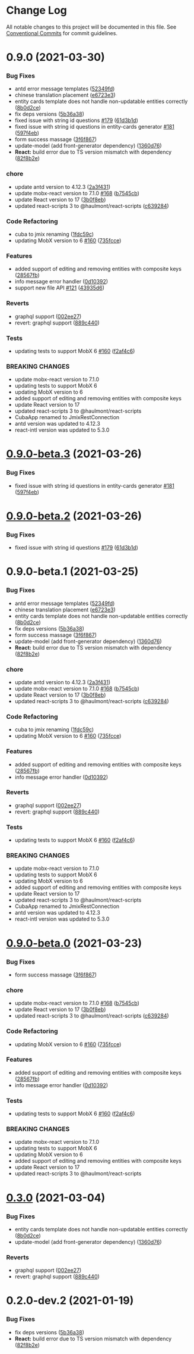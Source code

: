 # Change Log

All notable changes to this project will be documented in this file.
See [Conventional Commits](https://conventionalcommits.org) for commit guidelines.

# 0.9.0 (2021-03-30)


### Bug Fixes

* antd error message templates ([52349fd](https://github.com/haulmont/jmix-frontend/tree/master/packages/jmix-front-generator/commit/52349fd844b99cbbe4d30d10f4d6646c60a95989))
* chinese translation placement ([e6723e3](https://github.com/haulmont/jmix-frontend/tree/master/packages/jmix-front-generator/commit/e6723e3235d44dcd88a33a7a8421f1fb0e021d96))
* entity cards template does not handle non-updatable entities correctly ([8b0d2ce](https://github.com/haulmont/jmix-frontend/tree/master/packages/jmix-front-generator/commit/8b0d2ce3b81a7d4072fecfb347a16ae0e3640b60))
* fix deps versions ([5b36a38](https://github.com/haulmont/jmix-frontend/tree/master/packages/jmix-front-generator/commit/5b36a38172ec6696646a05c08f8cc9213bb9614f))
* fixed issue with string id questions [#179](https://github.com/haulmont/jmix-frontend/tree/master/packages/jmix-front-generator/issues/179) ([61d3b1d](https://github.com/haulmont/jmix-frontend/tree/master/packages/jmix-front-generator/commit/61d3b1d031e5330d039b91ef333640169a173807))
* fixed issue with string id questions in entity-cards generator [#181](https://github.com/haulmont/jmix-frontend/tree/master/packages/jmix-front-generator/issues/181) ([597f4eb](https://github.com/haulmont/jmix-frontend/tree/master/packages/jmix-front-generator/commit/597f4eb91090cd31d82003e2896c42c0e2206564))
* form success massage ([3f6f867](https://github.com/haulmont/jmix-frontend/tree/master/packages/jmix-front-generator/commit/3f6f8672bffc21076e8e9a1a128019f8ea96e029))
* update-model (add front-generator dependency) ([1360d76](https://github.com/haulmont/jmix-frontend/tree/master/packages/jmix-front-generator/commit/1360d769b710454d3c2f6ee26367997e528ace06))
* **React:** build error due to TS version mismatch with dependency ([82f8b2e](https://github.com/haulmont/jmix-frontend/tree/master/packages/jmix-front-generator/commit/82f8b2e1c142e3710c819dceb11c34e98982d340))


### chore

* update antd version to 4.12.3 ([2a3f431](https://github.com/haulmont/jmix-frontend/tree/master/packages/jmix-front-generator/commit/2a3f43160f4c13c9f72c465ef0093b3402e39b83))
* update mobx-react version to 7.1.0 [#168](https://github.com/haulmont/jmix-frontend/tree/master/packages/jmix-front-generator/issues/168) ([b7545cb](https://github.com/haulmont/jmix-frontend/tree/master/packages/jmix-front-generator/commit/b7545cb36d32df4cb69ee44539553680d1349f6d))
* update React version to 17 ([3b0f8eb](https://github.com/haulmont/jmix-frontend/tree/master/packages/jmix-front-generator/commit/3b0f8eb1566f266096879171fcdcf5c8fe35903e))
* updated react-scripts 3 to @haulmont/react-scripts ([c639284](https://github.com/haulmont/jmix-frontend/tree/master/packages/jmix-front-generator/commit/c639284b09d9dc4e8fc4686be5027be05ddb35ce))


### Code Refactoring

* cuba to jmix renaming ([1fdc59c](https://github.com/haulmont/jmix-frontend/tree/master/packages/jmix-front-generator/commit/1fdc59cf8c942a7ba57e3008da73f9a5a07fe5b2))
* updating MobX version to 6 [#160](https://github.com/haulmont/jmix-frontend/tree/master/packages/jmix-front-generator/issues/160) ([735fcce](https://github.com/haulmont/jmix-frontend/tree/master/packages/jmix-front-generator/commit/735fcce61f845378092373be44602647bbb9d00f))


### Features

* added support of editing and removing entities with composite keys ([28567fb](https://github.com/haulmont/jmix-frontend/tree/master/packages/jmix-front-generator/commit/28567fb3f2bf3765f5b536df6f701eda1052a64d))
* info message error handler ([0d10392](https://github.com/haulmont/jmix-frontend/tree/master/packages/jmix-front-generator/commit/0d103924b964250ebeb7f49739c16dd4b26b0289))
* support new file API [#121](https://github.com/haulmont/jmix-frontend/tree/master/packages/jmix-front-generator/issues/121) ([43935d6](https://github.com/haulmont/jmix-frontend/tree/master/packages/jmix-front-generator/commit/43935d6fb2d7b85dc0534e630d9c4e637a00eca3))


### Reverts

* graphql support ([002ee27](https://github.com/haulmont/jmix-frontend/tree/master/packages/jmix-front-generator/commit/002ee27e7411e53ca6acde02352fa1b8bb665e09))
* revert: graphql support ([889c440](https://github.com/haulmont/jmix-frontend/tree/master/packages/jmix-front-generator/commit/889c44021816f325c46f9ce6cf3b0d0fa462137b))


### Tests

* updating tests to support MobX 6 [#160](https://github.com/haulmont/jmix-frontend/tree/master/packages/jmix-front-generator/issues/160) ([f2af4c6](https://github.com/haulmont/jmix-frontend/tree/master/packages/jmix-front-generator/commit/f2af4c6258e77917221e26b0c0ebdbe1a320aaf4))


### BREAKING CHANGES

* update mobx-react version to 7.1.0
* updating tests to support MobX 6
* updating MobX version to 6
* added support of editing and removing entities with composite keys
* update React version to 17
* updated react-scripts 3 to @haulmont/react-scripts
* CubaApp renamed to JmixRestConnection
* antd version was updated to 4.12.3
* react-intl version was updated to 5.3.0






# [0.9.0-beta.3](https://github.com/haulmont/jmix-frontend/tree/master/packages/jmix-front-generator/compare/@haulmont/jmix-front-generator@0.9.0-beta.2...@haulmont/jmix-front-generator@0.9.0-beta.3) (2021-03-26)


### Bug Fixes

* fixed issue with string id questions in entity-cards generator [#181](https://github.com/haulmont/jmix-frontend/tree/master/packages/jmix-front-generator/issues/181) ([597f4eb](https://github.com/haulmont/jmix-frontend/tree/master/packages/jmix-front-generator/commit/597f4eb91090cd31d82003e2896c42c0e2206564))





# [0.9.0-beta.2](https://github.com/haulmont/jmix-frontend/tree/master/packages/jmix-front-generator/compare/@haulmont/jmix-front-generator@0.9.0-beta.1...@haulmont/jmix-front-generator@0.9.0-beta.2) (2021-03-26)


### Bug Fixes

* fixed issue with string id questions [#179](https://github.com/haulmont/jmix-frontend/tree/master/packages/jmix-front-generator/issues/179) ([61d3b1d](https://github.com/haulmont/jmix-frontend/tree/master/packages/jmix-front-generator/commit/61d3b1d031e5330d039b91ef333640169a173807))





# 0.9.0-beta.1 (2021-03-25)


### Bug Fixes

* antd error message templates ([52349fd](https://github.com/haulmont/jmix-frontend/tree/master/packages/jmix-front-generator/commit/52349fd844b99cbbe4d30d10f4d6646c60a95989))
* chinese translation placement ([e6723e3](https://github.com/haulmont/jmix-frontend/tree/master/packages/jmix-front-generator/commit/e6723e3235d44dcd88a33a7a8421f1fb0e021d96))
* entity cards template does not handle non-updatable entities correctly ([8b0d2ce](https://github.com/haulmont/jmix-frontend/tree/master/packages/jmix-front-generator/commit/8b0d2ce3b81a7d4072fecfb347a16ae0e3640b60))
* fix deps versions ([5b36a38](https://github.com/haulmont/jmix-frontend/tree/master/packages/jmix-front-generator/commit/5b36a38172ec6696646a05c08f8cc9213bb9614f))
* form success massage ([3f6f867](https://github.com/haulmont/jmix-frontend/tree/master/packages/jmix-front-generator/commit/3f6f8672bffc21076e8e9a1a128019f8ea96e029))
* update-model (add front-generator dependency) ([1360d76](https://github.com/haulmont/jmix-frontend/tree/master/packages/jmix-front-generator/commit/1360d769b710454d3c2f6ee26367997e528ace06))
* **React:** build error due to TS version mismatch with dependency ([82f8b2e](https://github.com/haulmont/jmix-frontend/tree/master/packages/jmix-front-generator/commit/82f8b2e1c142e3710c819dceb11c34e98982d340))


### chore

* update antd version to 4.12.3 ([2a3f431](https://github.com/haulmont/jmix-frontend/tree/master/packages/jmix-front-generator/commit/2a3f43160f4c13c9f72c465ef0093b3402e39b83))
* update mobx-react version to 7.1.0 [#168](https://github.com/haulmont/jmix-frontend/tree/master/packages/jmix-front-generator/issues/168) ([b7545cb](https://github.com/haulmont/jmix-frontend/tree/master/packages/jmix-front-generator/commit/b7545cb36d32df4cb69ee44539553680d1349f6d))
* update React version to 17 ([3b0f8eb](https://github.com/haulmont/jmix-frontend/tree/master/packages/jmix-front-generator/commit/3b0f8eb1566f266096879171fcdcf5c8fe35903e))
* updated react-scripts 3 to @haulmont/react-scripts ([c639284](https://github.com/haulmont/jmix-frontend/tree/master/packages/jmix-front-generator/commit/c639284b09d9dc4e8fc4686be5027be05ddb35ce))


### Code Refactoring

* cuba to jmix renaming ([1fdc59c](https://github.com/haulmont/jmix-frontend/tree/master/packages/jmix-front-generator/commit/1fdc59cf8c942a7ba57e3008da73f9a5a07fe5b2))
* updating MobX version to 6 [#160](https://github.com/haulmont/jmix-frontend/tree/master/packages/jmix-front-generator/issues/160) ([735fcce](https://github.com/haulmont/jmix-frontend/tree/master/packages/jmix-front-generator/commit/735fcce61f845378092373be44602647bbb9d00f))


### Features

* added support of editing and removing entities with composite keys ([28567fb](https://github.com/haulmont/jmix-frontend/tree/master/packages/jmix-front-generator/commit/28567fb3f2bf3765f5b536df6f701eda1052a64d))
* info message error handler ([0d10392](https://github.com/haulmont/jmix-frontend/tree/master/packages/jmix-front-generator/commit/0d103924b964250ebeb7f49739c16dd4b26b0289))


### Reverts

* graphql support ([002ee27](https://github.com/haulmont/jmix-frontend/tree/master/packages/jmix-front-generator/commit/002ee27e7411e53ca6acde02352fa1b8bb665e09))
* revert: graphql support ([889c440](https://github.com/haulmont/jmix-frontend/tree/master/packages/jmix-front-generator/commit/889c44021816f325c46f9ce6cf3b0d0fa462137b))


### Tests

* updating tests to support MobX 6 [#160](https://github.com/haulmont/jmix-frontend/tree/master/packages/jmix-front-generator/issues/160) ([f2af4c6](https://github.com/haulmont/jmix-frontend/tree/master/packages/jmix-front-generator/commit/f2af4c6258e77917221e26b0c0ebdbe1a320aaf4))


### BREAKING CHANGES

* update mobx-react version to 7.1.0
* updating tests to support MobX 6
* updating MobX version to 6
* added support of editing and removing entities with composite keys
* update React version to 17
* updated react-scripts 3 to @haulmont/react-scripts
* CubaApp renamed to JmixRestConnection
* antd version was updated to 4.12.3
* react-intl version was updated to 5.3.0






# [0.9.0-beta.0](https://github.com/haulmont/jmix-frontend/tree/master/packages/jmix-front-generator/compare/@haulmont/jmix-front-generator@0.3.0...@haulmont/jmix-front-generator@0.9.0-beta.0) (2021-03-23)


### Bug Fixes

* form success massage ([3f6f867](https://github.com/haulmont/jmix-frontend/tree/master/packages/jmix-front-generator/commit/3f6f8672bffc21076e8e9a1a128019f8ea96e029))


### chore

* update mobx-react version to 7.1.0 [#168](https://github.com/haulmont/jmix-frontend/tree/master/packages/jmix-front-generator/issues/168) ([b7545cb](https://github.com/haulmont/jmix-frontend/tree/master/packages/jmix-front-generator/commit/b7545cb36d32df4cb69ee44539553680d1349f6d))
* update React version to 17 ([3b0f8eb](https://github.com/haulmont/jmix-frontend/tree/master/packages/jmix-front-generator/commit/3b0f8eb1566f266096879171fcdcf5c8fe35903e))
* updated react-scripts 3 to @haulmont/react-scripts ([c639284](https://github.com/haulmont/jmix-frontend/tree/master/packages/jmix-front-generator/commit/c639284b09d9dc4e8fc4686be5027be05ddb35ce))


### Code Refactoring

* updating MobX version to 6 [#160](https://github.com/haulmont/jmix-frontend/tree/master/packages/jmix-front-generator/issues/160) ([735fcce](https://github.com/haulmont/jmix-frontend/tree/master/packages/jmix-front-generator/commit/735fcce61f845378092373be44602647bbb9d00f))


### Features

* added support of editing and removing entities with composite keys ([28567fb](https://github.com/haulmont/jmix-frontend/tree/master/packages/jmix-front-generator/commit/28567fb3f2bf3765f5b536df6f701eda1052a64d))
* info message error handler ([0d10392](https://github.com/haulmont/jmix-frontend/tree/master/packages/jmix-front-generator/commit/0d103924b964250ebeb7f49739c16dd4b26b0289))


### Tests

* updating tests to support MobX 6 [#160](https://github.com/haulmont/jmix-frontend/tree/master/packages/jmix-front-generator/issues/160) ([f2af4c6](https://github.com/haulmont/jmix-frontend/tree/master/packages/jmix-front-generator/commit/f2af4c6258e77917221e26b0c0ebdbe1a320aaf4))


### BREAKING CHANGES

* update mobx-react version to 7.1.0
* updating tests to support MobX 6
* updating MobX version to 6
* added support of editing and removing entities with composite keys
* update React version to 17
* updated react-scripts 3 to @haulmont/react-scripts





# [0.3.0](https://github.com/haulmont/jmix-frontend/tree/master/packages/jmix-front-generator/compare/@haulmont/jmix-front-generator@0.3.0-beta.2...@haulmont/jmix-front-generator@0.3.0) (2021-03-04)


### Bug Fixes

* entity cards template does not handle non-updatable entities correctly ([8b0d2ce](https://github.com/haulmont/jmix-frontend/tree/master/packages/jmix-front-generator/commit/8b0d2ce3b81a7d4072fecfb347a16ae0e3640b60))
* update-model (add front-generator dependency) ([1360d76](https://github.com/haulmont/jmix-frontend/tree/master/packages/jmix-front-generator/commit/1360d769b710454d3c2f6ee26367997e528ace06))


### Reverts

* graphql support ([002ee27](https://github.com/haulmont/jmix-frontend/tree/master/packages/jmix-front-generator/commit/002ee27e7411e53ca6acde02352fa1b8bb665e09))
* revert: graphql support ([889c440](https://github.com/haulmont/jmix-frontend/tree/master/packages/jmix-front-generator/commit/889c44021816f325c46f9ce6cf3b0d0fa462137b))





# 0.2.0-dev.2 (2021-01-19)


### Bug Fixes

* fix deps versions ([5b36a38](https://github.com/haulmont/jmix-frontend/tree/master/packages/jmix-front-generator/commit/5b36a38172ec6696646a05c08f8cc9213bb9614f))
* **React:** build error due to TS version mismatch with dependency ([82f8b2e](https://github.com/haulmont/jmix-frontend/tree/master/packages/jmix-front-generator/commit/82f8b2e1c142e3710c819dceb11c34e98982d340))
